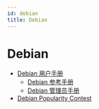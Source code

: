 ```yaml
---
id: debian
title: Debian
---
```


# Debian

- [Debian 用户手册](https://www.debian.org/doc/user-manuals)
  - [Debian 参考手册](https://www.debian.org/doc/manuals/debian-reference/)
  - [Debian 管理员手册](https://www.debian.org/doc/manuals/debian-handbook)
- [Debian Popularity Contest](https://popcon.debian.org/)
